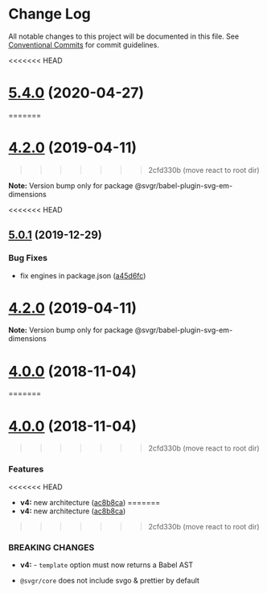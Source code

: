 # Change Log

All notable changes to this project will be documented in this file.
See [Conventional Commits](https://conventionalcommits.org) for commit guidelines.

<<<<<<< HEAD
# [5.4.0](https://github.com/gregberge/svgr/tree/master/packages/babel-plugin-svg-em-dimensions/compare/v5.3.1...v5.4.0) (2020-04-27)
=======
# [4.2.0](https://github.com/smooth-code/svgr/tree/master/packages/babel-plugin-svg-em-dimensions/compare/v4.1.0...v4.2.0) (2019-04-11)
>>>>>>> 2cfd330b (move react to root dir)

**Note:** Version bump only for package @svgr/babel-plugin-svg-em-dimensions





<<<<<<< HEAD
## [5.0.1](https://github.com/gregberge/svgr/tree/master/packages/babel-plugin-svg-em-dimensions/compare/v5.0.0...v5.0.1) (2019-12-29)


### Bug Fixes

* fix engines in package.json ([a45d6fc](https://github.com/gregberge/svgr/tree/master/packages/babel-plugin-svg-em-dimensions/commit/a45d6fc8b43402bec60ed4e9273f90fdc65a23a7))





# [4.2.0](https://github.com/gregberge/svgr/tree/master/packages/babel-plugin-svg-em-dimensions/compare/v4.1.0...v4.2.0) (2019-04-11)

**Note:** Version bump only for package @svgr/babel-plugin-svg-em-dimensions





# [4.0.0](https://github.com/gregberge/svgr/compare/v3.1.0...v4.0.0) (2018-11-04)
=======
# [4.0.0](https://github.com/smooth-code/svgr/compare/v3.1.0...v4.0.0) (2018-11-04)
>>>>>>> 2cfd330b (move react to root dir)


### Features

<<<<<<< HEAD
* **v4:** new architecture ([ac8b8ca](https://github.com/gregberge/svgr/commit/ac8b8ca))
=======
* **v4:** new architecture ([ac8b8ca](https://github.com/smooth-code/svgr/commit/ac8b8ca))
>>>>>>> 2cfd330b (move react to root dir)


### BREAKING CHANGES

* **v4:** - `template` option must now returns a Babel AST
- `@svgr/core` does not include svgo & prettier by default
